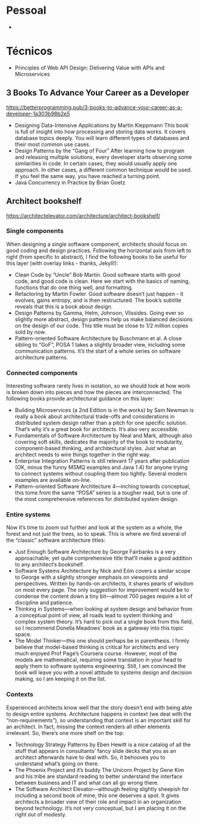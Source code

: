 # Pessoal
- 

# Técnicos

- Principles of Web API Design: Delivering Value with APIs and Microservices

## 3 Books To Advance Your Career as a Developer
https://betterprogramming.pub/3-books-to-advance-your-career-as-a-developer-1a303b98b2e5

- Designing Data-Intensive Applications by Martin Kleppmann
This book is full of insight into how processing and storing data works. It covers database topics deeply. You will learn different types of databases and their most common use cases.
- Design Patterns by the “Gang of Four”
After learning how to program and releasing multiple solutions, every developer starts observing some similarities in code. In certain cases, they would usually apply one approach. In other cases, a different common technique would be used. If you feel the same way, you have reached a turning point.
- Java Concurrency in Practice by Brian Goetz

## Architect bookshelf
https://architectelevator.com/architecture/architect-bookshelf/

### Single components
When designing a single software component, architects should focus on good coding and design practices. Following the horizontal axis from left to right (from specific to abstract), I find the following books to be useful for this layer (with overlay links - thanks, Jekyll!):

- Clean Code by “Uncle” Bob Martin. Good software starts with good code, and good code is clean. Here we start with the basics of naming, functions that do one thing well, and formatting.
- Refactoring by Martin Fowler. Good software doesn’t just happen - it evolves, gains entropy, and is then restructured. The book’s subtitle reveals that this is a book about design.
- Design Patterns by Gamma, Helm, Johnson, Vlissides. Going ever so slightly more abstract, design patterns help us make balanced decisions on the design of our code. This title must be close to 1/2 million copies sold by now.
- Pattern-oriented Software Architecture by Buschmann et al. A close sibling to “GoF”, POSA 1 takes a slightly broader view, including some communication patterns. It’s the start of a whole series on software architecture patterns.
### Connected components
Interesting software rarely lives in isolation, so we should look at how work is broken down into pieces and how the pieces are interconnected. The following books provide architectural guidance on this layer:

- Building Microservices (a 2nd Edition is in the works) by Sam Newman is really a book about architectural trade-offs and considerations in distributed system design rather than a pitch for one specific solution. That’s why it’s a great book for architects. It’s also very accessible.
- Fundamentals of Software Architecture by Neal and Mark, although also covering soft skills, dedicates the majority of the book to modularity, component-based thinking, and architectural styles. Just what an architect needs to wire things together in the right way.
- Enterprise Integration Patterns is still relevant 17 years after publication (OK, minus the funny MSMQ examples and Java 1.4) for anyone trying to connect systems without coupling them too tightly. Several modern examples are available on-line.
- Pattern-oriented Software Architecture 4—inching towards conceptual, this tome from the same “POSA” series is a tougher read, but is one of the most comprehensive references for distributed system design.
### Entire systems
Now it’s time to zoom out further and look at the system as a whole, the forest and not just the trees, so to speak. This is where we find several of the “classic” software architecture titles:
- Just Enough Software Architecture by George Fairbanks is a very approachable, yet quite comprehensive title that’ll make a good addition to any architect’s bookshelf.
- Software Systems Architecture by Nick and Eóin covers a similar scope to George with a slightly stronger emphasis on viewpoints and perspectives. Written by hands-on architects, it shares pearls of wisdom on most every page. The only suggestion for improvement would be to condense the content down a tiny bit—almost 700 pages require a lot of discipline and patience.
- Thinking in Systems—when looking at system design and behavior from a conceptual point of view, all roads lead to system thinking and complex system theory. It’s hard to pick out a single book from this field, so I recommend Donella Meadows’ book as a gateway into this topic space.
- The Model Thinker—this one should perhaps be in parenthesis. I firmly believe that model-based thinking is critical for architects and very much enjoyed Prof Page’s Coursera course. However, most of the models are mathematical, requiring some translation in your head to apply them to software systems engineering. Still, I am convinced the book will leave you with a novel attitude to systems design and decision making, so I am keeping it on the list.
### Contexts
Experienced architects know well that the story doesn’t end with being able to design entire systems. Architecture happens in context (we deal with the “non-requirements”), so understanding that context is an important skill for an architect. In fact, missing the context renders all other elements irrelevant. So, there’s one more shelf on the top:
- Technology Strategy Patterns by Eben Hewitt is a nice catalog of all the stuff that appears in consultants’ fancy slide decks that you as an architect afterwards have to deal with. So, it behooves you to understand what’s going on there.
- The Phoenix Project and it’s buddy The Unicorn Project by Gene Kim and his tribe are standard reading to better understand the interface between business and IT and what can all go wrong there.
- The Software Architect Elevator—although feeling slightly sheepish for including a second book of mine, this one deserves a spot. It gives architects a broader view of their role and impact in an organization beyond technology. It’s not very conceptual, but I am placing it on the right out of modesty.
